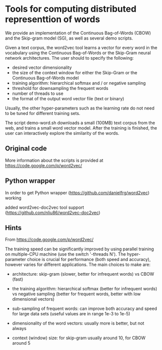 # Tools for computing distributed representtion of words

We provide an implementation of the Continuous Bag-of-Words (CBOW) and the Skip-gram model (SG), 
as well as several demo scripts.

Given a text corpus, the word2vec tool learns a vector for every word in the vocabulary using the Continuous
Bag-of-Words or the Skip-Gram neural network architectures. The user should to specify the following:
 - desired vector dimensionality
 - the size of the context window for either the Skip-Gram or the Continuous Bag-of-Words model
 - training algorithm: hierarchical softmax and / or negative sampling
 - threshold for downsampling the frequent words 
 - number of threads to use
 - the format of the output word vector file (text or binary)

Usually, the other hyper-parameters such as the learning rate do not need to be tuned for different training sets. 

The script demo-word.sh downloads a small (100MB) text corpus from the web, and trains a small word vector model. 
After the training is finished, the user can interactively explore the similarity of the words.

## Original code

More information about the scripts is provided at https://code.google.com/p/word2vec/

## Python wrapper
In order to get Python wrapper (https://github.com/danielfrg/word2vec) working 

added word2vec-doc2vec tool support (https://github.com/nliu86/word2vec-doc2vec)

## Hints 
From https://code.google.com/p/word2vec/

The training speed can be significantly improved by using parallel training 
on multiple-CPU machine (use the switch '-threads N'). 
The hyper-parameter choice is crucial for performance (both speed and accuracy), 
however varies for different applications. 
The main choices to make are:

* architecture: skip-gram (slower, better for infrequent words) vs CBOW (fast)
	
* the training algorithm: hierarchical softmax (better for infrequent words) 
	vs negative sampling (better for frequent words, better with low dimensional vectors)
	
* sub-sampling of frequent words: can improve both accuracy and speed for large data sets 
	(useful values are in range 1e-3 to 1e-5)
    
* dimensionality of the word vectors: usually more is better, but not always
    
* context (window) size: for skip-gram usually around 10, for CBOW around 5
	
	
